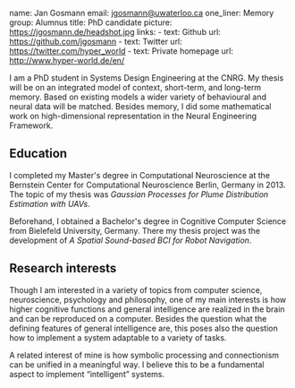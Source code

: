 name: Jan Gosmann
email: jgosmann@uwaterloo.ca
one_liner: Memory
group: Alumnus
title: PhD candidate
picture: https://jgosmann.de/headshot.jpg
links: 
    - text: Github
      url: https://github.com/jgosmann
    - text: Twitter
      url: https://twitter.com/hyper_world
    - text: Private homepage
      url: http://www.hyper-world.de/en/

I am a PhD student in Systems Design Engineering at the CNRG. My thesis will be
on an integrated model of context, short-term, and long-term memory. Based on
existing models a wider variety of behavioural and neural data will be matched.
Besides memory, I did some mathematical work on high-dimensional representation
in the Neural Engineering Framework.

## Education

I completed my Master's degree in Computational Neuroscience at the Bernstein
Center for Computational Neuroscience Berlin, Germany in 2013. The topic of my
thesis was *Gaussian Processes for Plume Distribution Estimation with UAVs*.

Beforehand, I obtained a Bachelor's degree in Cognitive Computer Science from
Bielefeld University, Germany. There my thesis project was the development of *A
Spatial Sound-based BCI for Robot Navigation*.

## Research interests

Though I am interested in a variety of topics from computer science,
neuroscience, psychology and philosophy, one of my main interests is how higher
cognitive functions and general intelligence are realized in the brain and can
be reproduced on a computer. Besides the question what the defining features of
general intelligence are, this poses also the question how to implement a system
adaptable to a variety of tasks.

A related interest of mine is how symbolic processing and connectionism can be
unified in a meaningful way. I believe this to be a fundamental aspect to
implement “intelligent” systems.

